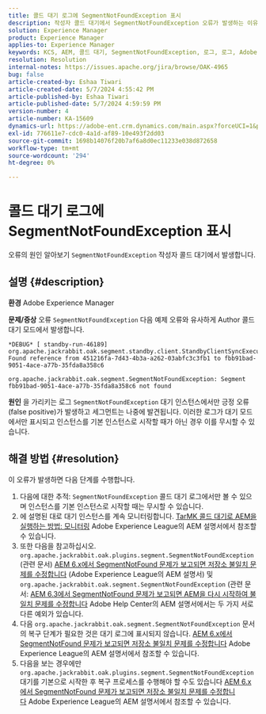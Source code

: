 ```yaml
---
title: 콜드 대기 로그에 SegmentNotFoundException 표시
description: 작성자 콜드 대기에서 SegmentNotFoundException 오류가 발생하는 이유에 대한 복잡한 설명을 살펴보십시오.
solution: Experience Manager
product: Experience Manager
applies-to: Experience Manager
keywords: KCS, AEM, 콜드 대기, SegmentNotFoundException, 로그, 로그, Adobe Experience Manager
resolution: Resolution
internal-notes: https://issues.apache.org/jira/browse/OAK-4965
bug: false
article-created-by: Eshaa Tiwari
article-created-date: 5/7/2024 4:55:42 PM
article-published-by: Eshaa Tiwari
article-published-date: 5/7/2024 4:59:59 PM
version-number: 4
article-number: KA-15609
dynamics-url: https://adobe-ent.crm.dynamics.com/main.aspx?forceUCI=1&pagetype=entityrecord&etn=knowledgearticle&id=a54c5aa3-920c-ef11-9f8a-6045bd006793
exl-id: 776611e7-cdc0-4a1d-af89-10e493f2dd03
source-git-commit: 1698b14076f20b7af6a8d0ec11233e038d872658
workflow-type: tm+mt
source-wordcount: '294'
ht-degree: 0%

---
```


# 콜드 대기 로그에 SegmentNotFoundException 표시


오류의 원인 알아보기 `SegmentNotFoundException` 작성자 콜드 대기에서 발생합니다.

## 설명 {#description}


<b>환경</b>
Adobe Experience Manager

<b>문제/증상</b>
오류 `SegmentNotFoundException` 다음 예제 오류와 유사하게 Author 콜드 대기 모드에서 발생합니다.


```
*DEBUG* [ standby-run-46189]  org.apache.jackrabbit.oak.segment.standby.client.StandbyClientSyncExecution Found reference from 451216fa-7d43-4b3a-a262-03abfc3c3fb1 to fbb91bad-9051-4ace-a77b-35fda8a358c6

org.apache.jackrabbit.oak.segment.SegmentNotFoundException: Segment fbb91bad-9051-4ace-a77b-35fda8a358c6 not found
```


<b>원인</b>
을 가리키는 로그 `SegmentNotFoundException` 대기 인스턴스에서만 긍정 오류(false positive)가 발생하고 세그먼트는 나중에 발견됩니다.
이러한 로그가 대기 모드에서만 표시되고 인스턴스를 기본 인스턴스로 시작할 때가 아닌 경우 이를 무시할 수 있습니다.




## 해결 방법 {#resolution}


이 오류가 발생하면 다음 단계를 수행합니다.

1. 다음에 대한 추적: `SegmentNotFoundException` 콜드 대기 로그에서만 볼 수 있으며 인스턴스를 기본 인스턴스로 시작할 때는 무시할 수 있습니다.
2. 에 설명된 대로 대기 인스턴스를 계속 모니터링합니다. [TarMK 콜드 대기로 AEM을 실행하는 방법: 모니터링](https://docs.adobe.com/content/help/en/experience-manager-65/deploying/deploying/tarmk-cold-standby.html#monitoring) Adobe Experience League의 AEM 설명서에서 참조할 수 있습니다.
3. 또한 다음을 참고하십시오. `org.apache.jackrabbit.oak.plugins.segment.SegmentNotFoundException` (관련 문서) [AEM 6.x에서 SegmentNotFound 문제가 보고되면 저장소 불일치 문제를 수정합니다](https://helpx.adobe.com/experience-manager/kb/fix-inconsistencies-in-the-repository-when-segmentnotfound-issue.html) (Adobe Experience League의 AEM 설명서) 및 `org.apache.jackrabbit.oak.segment.SegmentNotFoundException` (관련 문서: [AEM 6.3에서 SegmentNotFound 문제가 보고되면 AEM을 다시 시작하여 불일치 문제를 수정합니다](https://helpx.adobe.com/au/experience-manager/kb/fix-inconsistencies-by-restarting-AEM-when-segmentNotFound-issue-is-reported-in-AEM.html) Adobe Help Center의 AEM 설명서에서는 두 가지 서로 다른 예외가 있습니다.
4. 다음 `org.apache.jackrabbit.oak.segment.SegmentNotFoundException` 문서의 복구 단계가 필요한 것은 대기 로그에 표시되지 않습니다. [AEM 6.x에서 SegmentNotFound 문제가 보고되면 저장소 불일치 문제를 수정합니다](https://helpx.adobe.com/experience-manager/kb/fix-inconsistencies-in-the-repository-when-segmentnotfound-issue.html) Adobe Experience League의 AEM 설명서에서 참조할 수 있습니다.
5. 다음을 보는 경우에만 `org.apache.jackrabbit.oak.plugins.segment.SegmentNotFoundException` 대기를 기본으로 시작한 후 복구 프로세스를 수행해야 할 수도 있습니다 [AEM 6.x에서 SegmentNotFound 문제가 보고되면 저장소 불일치 문제를 수정합니다](https://helpx.adobe.com/experience-manager/kb/fix-inconsistencies-in-the-repository-when-segmentnotfound-issue.html) Adobe Experience League의 AEM 설명서에서 참조할 수 있습니다.
